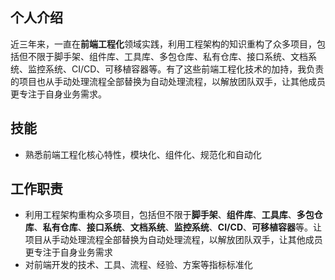 ## 个人介绍

近三年来，一直在**前端工程化**领域实践，利用工程架构的知识重构了众多项目，包括但不限于脚手架、组件库、工具库、多包仓库、私有仓库、接口系统、文档系统、监控系统、CI/CD、可移植容器等。有了这些前端工程化技术的加持，我负责的项目也从手动处理流程全部替换为自动处理流程，以解放团队双手，让其他成员更专注于自身业务需求。

## 技能

- 熟悉前端工程化核心特性，模块化、组件化、规范化和自动化

## 工作职责

- 利用工程架构重构众多项目，包括但不限于**脚手架**、**组件库**、**工具库**、**多包仓库**、**私有仓库**、**接口系统**、**文档系统**、**监控系统**、**CI/CD**、**可移植容器**等。让项目从手动处理流程全部替换为自动处理流程，以解放团队双手，让其他成员更专注于自身业务需求
- 对前端开发的技术、工具、流程、经验、方案等指标标准化
